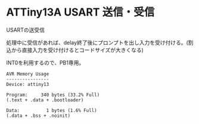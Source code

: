 # ATTiny13A USART 送信・受信

USARTの送受信

処理中に受信があれば、delay終了後にプロンプトを出し入力を受け付ける。(割込から直接入力を受け付けるとコードサイズが大きくなる)

INT0を利用するので、PB1専用。

	AVR Memory Usage
	----------------
	Device: attiny13
	
	Program:     340 bytes (33.2% Full)
	(.text + .data + .bootloader)
	
	Data:          1 bytes (1.6% Full)
	(.data + .bss + .noinit)


